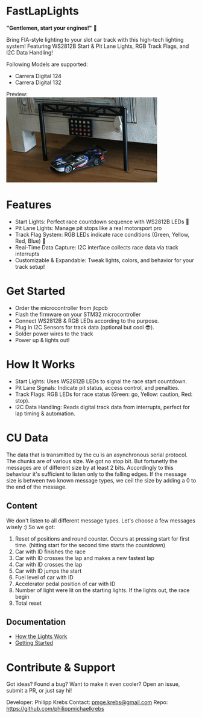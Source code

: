# FastLapLights

**"Gentlemen, start your engines!"** 🏁  

Bring FIA-style lighting to your slot car track with this high-tech lighting system! Featuring WS2812B Start & Pit Lane Lights, RGB Track Flags, and I2C Data Handling! 

Following Models are supported:
- Carrera Digital 124
- Carrera Digital 132

Preview:  
![](https://github.com/philippmichaelkrebs/FastLapLights/blob/main/images/signal_start_proc_start_light.gif?raw=true)


# Features

- Start Lights: Perfect race countdown sequence with WS2812B LEDs 🚦
- Pit Lane Lights: Manage pit stops like a real motorsport pro
- Track Flag System: RGB LEDs indicate race conditions (Green, Yellow, Red, Blue) 🚥
- Real-Time Data Capture: I2C interface collects race data via track interrupts 
- Customizable & Expandable: Tweak lights, colors, and behavior for your track setup! 

# Get Started

- Order the microcontroller from jlcpcb
- Flash the firmware on your STM32 microcontroller
- Connect WS2812B & RGB LEDs according to the purpose.
- Plug in I2C Sensors for track data (optional but cool 😎).
- Solder power wires to the track
- Power up & lights out!


# How It Works

- Start Lights: Uses WS2812B LEDs to signal the race start countdown.
- Pit Lane Signals: Indicate pit status, access control, and penalties.
- Track Flags: RGB LEDs for race status (Green: go, Yellow: caution, Red: stop).
- I2C Data Handling: Reads digital track data from interrupts, perfect for lap timing & automation.

# CU Data
The data that is transmitted by the cu is an asynchronous serial protocol. The chunks are of various size. We got no stop bit. But fortunetly the messages are of different size by at least 2 bits. Accordingly to this behaviour it's sufficient to listen only to the falling edges. If the message size is between two known message types, we ceil the size by adding a 0 to the end of the message.

## Content
We don't listen to all different message types. Let's choose a few messages wisely :)
So we got:
1. Reset of positions and round counter. Occurs at pressing start for first time. (hitting start for the second time starts the countdown)
2. Car with ID finishes the race
3. Car with ID crosses the lap and makes a new fastest lap
4. Car with ID crosses the lap
5. Car with ID jumps the start
6. Fuel level of car with ID
7. Accelerator pedal position of car with ID
8. Number of light were lit on the starting lights. If the lights out, the race begin
9. Total reset

## Documentation
- [How the Lights Work](../docs/how_the_lights_work.md)
- [Getting Started](../docs/getting_started.md)

# Contribute & Support

Got ideas? Found a bug? Want to make it even cooler? 
Open an issue, submit a PR, or just say hi!

Developer: Philipp Krebs
Contact: pmge.krebs@gmail.com
Repo: https://github.com/philippmichaelkrebs
